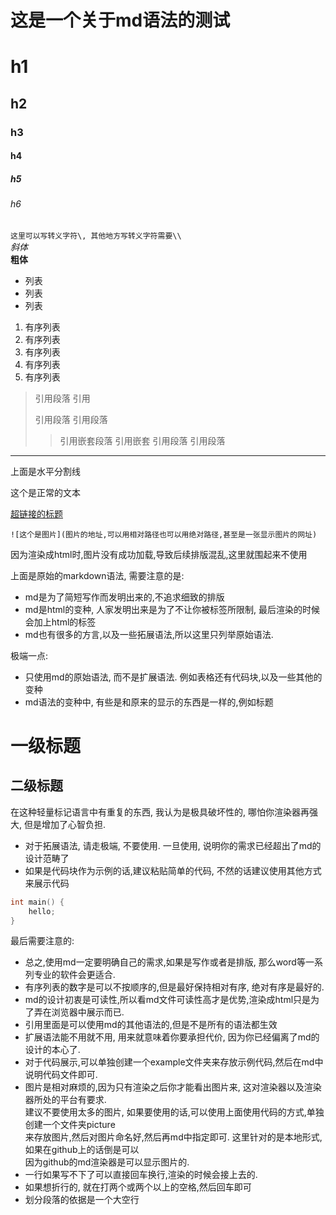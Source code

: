 # 这是一个关于md语法的测试

# h1
## h2
### h3
#### h4
##### h5
###### h6

`这里可以写转义字符\, 其他地方写转义字符需要\\`  
*斜体*  
**粗体**

- 列表
- 列表
- 列表

1. 有序列表
2. 有序列表
3. 有序列表
5. 有序列表
0. 有序列表

> 引用段落
> 引用
>
> 引用段落
> 引用段落
>> 引用嵌套段落
>> 引用嵌套
> 引用段落
> 引用段落

---
上面是水平分割线

这个是正常的文本

[超链接的标题](www.baidu.com)

`![这个是图片](图片的地址,可以用相对路径也可以用绝对路径,甚至是一张显示图片的网址)`

因为渲染成html时,图片没有成功加载,导致后续排版混乱,这里就围起来不使用

上面是原始的markdown语法, 需要注意的是:
- md是为了简短写作而发明出来的,不追求细致的排版
- md是html的变种, 人家发明出来是为了不让你被标签所限制,
最后渲染的时候会加上html的标签
- md也有很多的方言,以及一些拓展语法,所以这里只列举原始语法.

极端一点:
- 只使用md的原始语法, 而不是扩展语法. 例如表格还有代码块,以及一些其他的变种
- md语法的变种中, 有些是和原来的显示的东西是一样的,例如标题

一级标题
====
二级标题
----

在这种轻量标记语言中有重复的东西, 我认为是极具破坏性的, 哪怕你渲染器再强大, 但是增加了心智负担.

- 对于拓展语法, 请走极端, 不要使用. 一旦使用, 说明你的需求已经超出了md的设计范畴了
- 如果是代码块作为示例的话,建议粘贴简单的代码, 不然的话建议使用其他方式来展示代码
```c
int main() {
    hello;
}
```


最后需要注意的:

- 总之,使用md一定要明确自己的需求,如果是写作或者是排版, 那么word等一系列专业的软件会更适合.
- 有序列表的数字是可以不按顺序的,但是最好保持相对有序, 绝对有序是最好的.
- md的设计初衷是可读性,所以看md文件可读性高才是优势,渲染成html只是为了弄在浏览器中展示而已.
- 引用里面是可以使用md的其他语法的,但是不是所有的语法都生效
- 扩展语法能不用就不用, 用来就意味着你要承担代价, 因为你已经偏离了md的设计的本心了.
- 对于代码展示,可以单独创建一个example文件夹来存放示例代码,然后在md中说明代码文件即可.
- 图片是相对麻烦的,因为只有渲染之后你才能看出图片来, 这对渲染器以及渲染器所处的平台有要求.  
建议不要使用太多的图片, 如果要使用的话,可以使用上面使用代码的方式,单独创建一个文件夹picture  
来存放图片,然后对图片命名好,然后再md中指定即可.  这里针对的是本地形式,如果在github上的话倒是可以  
因为github的md渲染器是可以显示图片的.
- 一行如果写不下了可以直接回车换行,渲染的时候会接上去的.
- 如果想折行的, 就在打两个或两个以上的空格,然后回车即可
- 划分段落的依据是一个大空行
